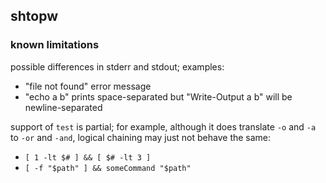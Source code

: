 ## shtopw

### known limitations

possible differences in stderr and stdout; examples:
 * "file not found" error message
 * "echo a b" prints space-separated but "Write-Output a b" will be newline-separated

support of `test` is partial; for example, although it does translate `-o` and `-a` to `-or` and `-and`, logical chaining may just not behave the same:
 * `[ 1 -lt $# ] && [ $# -lt 3 ]`
 * `[ -f "$path" ] && someCommand "$path"`
